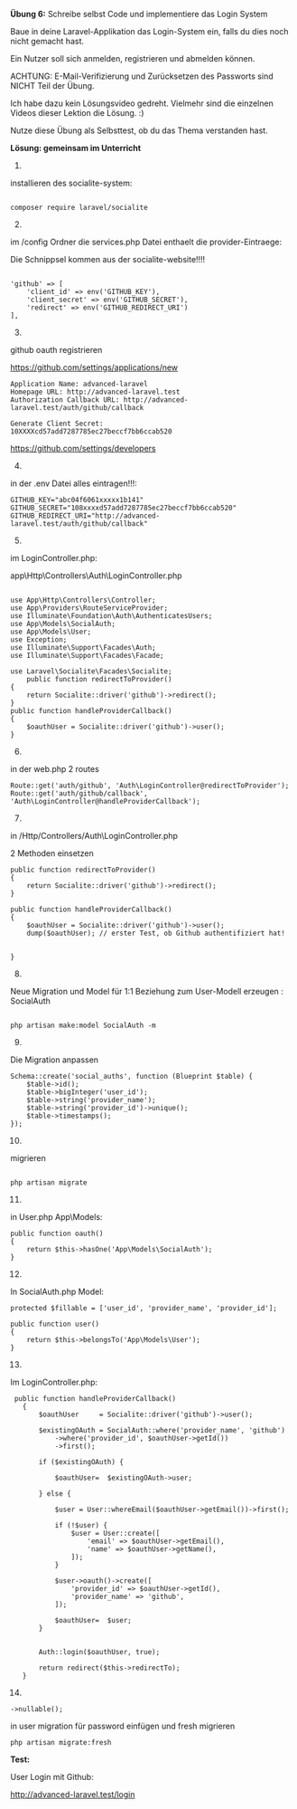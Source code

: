 **Übung 6:** Schreibe selbst Code und implementiere das Login System

Baue in deine Laravel-Applikation das Login-System ein,
falls du dies noch nicht gemacht hast. 

Ein Nutzer soll sich anmelden, registrieren und abmelden können. 

ACHTUNG:
E-Mail-Verifizierung und Zurücksetzen des Passworts sind NICHT Teil der Übung. 

Ich habe dazu kein Lösungsvideo gedreht. Vielmehr sind die einzelnen Videos dieser Lektion die Lösung. :) 

Nutze diese Übung als Selbsttest, ob du das Thema verstanden hast.

**Lösung: gemeinsam im Unterricht**



1. 
installieren des socialite-system:

```

composer require laravel/socialite

``` 


2.
im /config Ordner die services.php Datei enthaelt die provider-Eintraege:

Die Schnippsel kommen aus der socialite-website!!!!

```

'github' => [
    'client_id' => env('GITHUB_KEY'),
    'client_secret' => env('GITHUB_SECRET'),
    'redirect' => env('GITHUB_REDIRECT_URI')
],

```

3. 
github oauth registrieren

https://github.com/settings/applications/new

```
Application Name: advanced-laravel
Homepage URL: http://advanced-laravel.test
Authorization Callback URL: http://advanced-laravel.test/auth/github/callback

Generate Client Secret:
10XXXXcd57add7287785ec27beccf7bb6ccab520
```

https://github.com/settings/developers
	
4.
in der .env Datei alles eintragen!!!:

```
GITHUB_KEY="abc04f6061xxxxx1b141"
GITHUB_SECRET="108xxxxd57add7287785ec27beccf7bb6ccab520"
GITHUB_REDIRECT_URI="http://advanced-laravel.test/auth/github/callback"
```

5.
im LoginController.php:

app\Http\Controllers\Auth\LoginController.php

```

use App\Http\Controllers\Controller;
use App\Providers\RouteServiceProvider;
use Illuminate\Foundation\Auth\AuthenticatesUsers;
use App\Models\SocialAuth;
use App\Models\User;
use Exception;
use Illuminate\Support\Facades\Auth;
use Illuminate\Support\Facades\Facade;

use Laravel\Socialite\Facades\Socialite;
    public function redirectToProvider()
{
    return Socialite::driver('github')->redirect();
}
public function handleProviderCallback()
{
    $oauthUser = Socialite::driver('github')->user();
}   

```

6.
in der web.php 2 routes

```
Route::get('auth/github', 'Auth\LoginController@redirectToProvider');
Route::get('auth/github/callback', 'Auth\LoginController@handleProviderCallback');
```

7.
in  /Http/Controllers/Auth\LoginController.php

2 Methoden einsetzen

```
public function redirectToProvider()
{
    return Socialite::driver('github')->redirect();
}

public function handleProviderCallback()
{
    $oauthUser = Socialite::driver('github')->user(); 
    dump($oauthUser); // erster Test, ob Github authentifiziert hat!
    
    
}
```

	
8.
Neue Migration und Model für 1:1 Beziehung zum User-Modell erzeugen : SocialAuth

```

php artisan make:model SocialAuth -m 

```

9. 
Die Migration anpassen

```
Schema::create('social_auths', function (Blueprint $table) {
    $table->id();
    $table->bigInteger('user_id');
    $table->string('provider_name');
    $table->string('provider_id')->unique();
    $table->timestamps();
});
```` 
10.
migrieren

```

php artisan migrate

```

11.
in User.php App\Models:

```
public function oauth()
{
    return $this->hasOne('App\Models\SocialAuth');
}
```


12.
In SocialAuth.php  Model:

```
protected $fillable = ['user_id', 'provider_name', 'provider_id'];

public function user()
{
    return $this->belongsTo('App\Models\User');
}

```


13.
Im LoginController.php:
 
 ```
  public function handleProviderCallback()
    {
        $oauthUser     = Socialite::driver('github')->user();

        $existingOAuth = SocialAuth::where('provider_name', 'github')
            ->where('provider_id', $oauthUser->getId())
            ->first();

        if ($existingOAuth) {

            $oauthUser=  $existingOAuth->user;

        } else {

            $user = User::whereEmail($oauthUser->getEmail())->first();

            if (!$user) {
                $user = User::create([
                    'email' => $oauthUser->getEmail(),
                    'name' => $oauthUser->getName(),
                ]);
            }

            $user->oauth()->create([
                'provider_id' => $oauthUser->getId(),
                'provider_name' => 'github',
            ]);

            $oauthUser=  $user;
        }

        
        Auth::login($oauthUser, true);

        return redirect($this->redirectTo);
    }

```


14.

```
->nullable();
```

in user migration für password einfügen und fresh migrieren

```
php artisan migrate:fresh
```

**Test:**

User Login mit Github:

http://advanced-laravel.test/login



